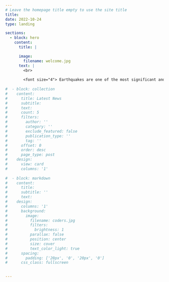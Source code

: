 ```yaml
---
# Leave the homepage title empty to use the site title
title:
date: 2022-10-24
type: landing

sections:
  - block: hero
    content:
      title: |

      image:
        filename: welcome.jpg
      text: |
        <br>
        
        <font size="4"> Earthquakes are one of the most significant and least predictable natural hazards that society faces. The USU **Rock Deformation and Earthquake Mechanics Group**, led by Dr. Srisharan Shreedharan, conducts research on the mechanics of earthquakes, faulting, friction, and granular deformation processes using experimental, numerical, and observational techniques. </font>
  
#  - block: collection
#    content:
#      title: Latest News
#      subtitle:
#      text:
#      count: 5
#      filters:
#        author: ''
#        category: ''
#        exclude_featured: false
#        publication_type: ''
#        tag: ''
#      offset: 0
#      order: desc
#      page_type: post
#    design:
#      view: card
#      columns: '1'
  
#  - block: markdown
#    content:
#      title:
#      subtitle: ''
#      text:
#    design:
#      columns: '1'
#      background:
#        image: 
#          filename: coders.jpg
#          filters:
#            brightness: 1
#          parallax: false
#          position: center
#          size: cover
#          text_color_light: true
#      spacing:
#        padding: ['20px', '0', '20px', '0']
#      css_class: fullscreen
  

---
```

